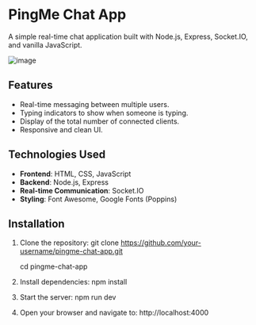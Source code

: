 # PingMe Chat App

A simple real-time chat application built with Node.js, Express, Socket.IO, and vanilla JavaScript.

![image](https://github.com/user-attachments/assets/f17caeef-9867-4db8-87a5-ddd326f9630e)


## Features

- Real-time messaging between multiple users.
- Typing indicators to show when someone is typing.
- Display of the total number of connected clients.
- Responsive and clean UI.

## Technologies Used

- **Frontend**: HTML, CSS, JavaScript
- **Backend**: Node.js, Express
- **Real-time Communication**: Socket.IO
- **Styling**: Font Awesome, Google Fonts (Poppins)

## Installation

1. Clone the repository:
   git clone https://github.com/your-username/pingme-chat-app.git
   
   cd pingme-chat-app

 3. Install dependencies:
    npm install
    
 4. Start the server:
    npm run dev
    
 5. Open your browser and navigate to:
    http://localhost:4000


